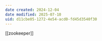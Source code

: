 ```yaml
---
date created: 2024-12-04
date modified: 2025-07-10
uid: d11cbe05-1272-4e54-acd0-fd45d3540f30
---
```


[[zookeeper]]
